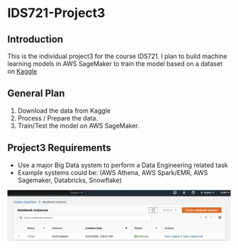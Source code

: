 # IDS721-Project3
## Introduction
This is the individual project3 for the course IDS721. I plan to build machine learning models in AWS SageMaker to train the model based on a dataset on [Kaggle](https://www.kaggle.com/competitions/house-prices-advanced-regression-techniques/overview) 

## General Plan
1. Download the data from Kaggle
2. Process / Prepare the data.
3. Train/Test the model on AWS SageMaker.

## Project3 Requirements
* Use a major Big Data system to perform a Data Engineering related task
* Example systems could be: (AWS Athena, AWS Spark/EMR, AWS Sagemaker, Databricks, Snowflake)


![image](https://github.com/XiaozheCheng/IDS721Project3/blob/main/image.png) 
